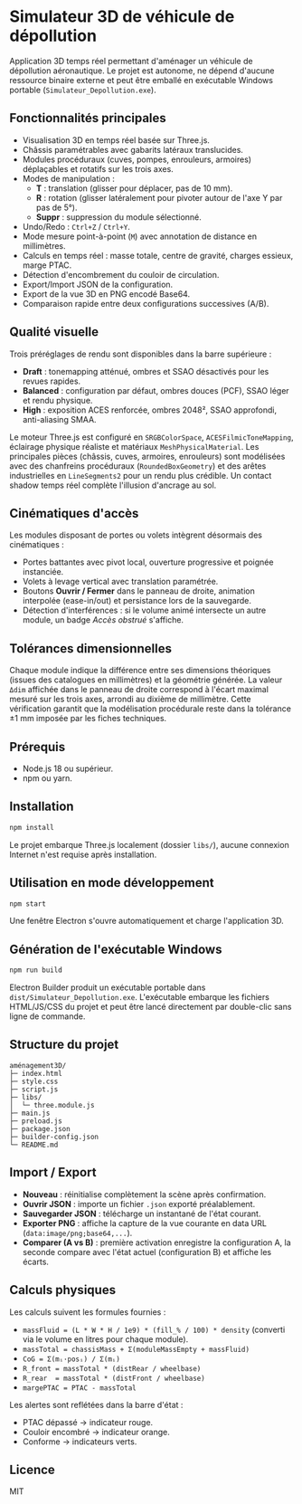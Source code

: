 # Simulateur 3D de véhicule de dépollution

Application 3D temps réel permettant d'aménager un véhicule de dépollution aéronautique. Le projet est autonome, ne dépend d'aucune ressource binaire externe et peut être emballé en exécutable Windows portable (`Simulateur_Depollution.exe`).

## Fonctionnalités principales

- Visualisation 3D en temps réel basée sur Three.js.
- Châssis paramétrables avec gabarits latéraux translucides.
- Modules procéduraux (cuves, pompes, enrouleurs, armoires) déplaçables et rotatifs sur les trois axes.
- Modes de manipulation :
  - **T** : translation (glisser pour déplacer, pas de 10 mm).
  - **R** : rotation (glisser latéralement pour pivoter autour de l'axe Y par pas de 5°).
  - **Suppr** : suppression du module sélectionné.
- Undo/Redo : `Ctrl+Z` / `Ctrl+Y`.
- Mode mesure point-à-point (`M`) avec annotation de distance en millimètres.
- Calculs en temps réel : masse totale, centre de gravité, charges essieux, marge PTAC.
- Détection d'encombrement du couloir de circulation.
- Export/Import JSON de la configuration.
- Export de la vue 3D en PNG encodé Base64.
- Comparaison rapide entre deux configurations successives (A/B).

## Qualité visuelle

Trois préréglages de rendu sont disponibles dans la barre supérieure :

- **Draft** : tonemapping atténué, ombres et SSAO désactivés pour les revues rapides.
- **Balanced** : configuration par défaut, ombres douces (PCF), SSAO léger et rendu physique.
- **High** : exposition ACES renforcée, ombres 2048², SSAO approfondi, anti-aliasing SMAA.

Le moteur Three.js est configuré en `SRGBColorSpace`, `ACESFilmicToneMapping`, éclairage physique réaliste et matériaux `MeshPhysicalMaterial`. Les principales pièces (châssis, cuves, armoires, enrouleurs) sont modélisées avec des chanfreins procéduraux (`RoundedBoxGeometry`) et des arêtes industrielles en `LineSegments2` pour un rendu plus crédible. Un contact shadow temps réel complète l'illusion d'ancrage au sol.

## Cinématiques d'accès

Les modules disposant de portes ou volets intègrent désormais des cinématiques :

- Portes battantes avec pivot local, ouverture progressive et poignée instanciée.
- Volets à levage vertical avec translation paramétrée.
- Boutons **Ouvrir / Fermer** dans le panneau de droite, animation interpolée (ease-in/out) et persistance lors de la sauvegarde.
- Détection d'interférences : si le volume animé intersecte un autre module, un badge *Accès obstrué* s'affiche.

## Tolérances dimensionnelles

Chaque module indique la différence entre ses dimensions théoriques (issues des catalogues en millimètres) et la géométrie générée. La valeur `Δdim` affichée dans le panneau de droite correspond à l'écart maximal mesuré sur les trois axes, arrondi au dixième de millimètre. Cette vérification garantit que la modélisation procédurale reste dans la tolérance ±1 mm imposée par les fiches techniques.

## Prérequis

- Node.js 18 ou supérieur.
- npm ou yarn.

## Installation

```bash
npm install
```

Le projet embarque Three.js localement (dossier `libs/`), aucune connexion Internet n'est requise après installation.

## Utilisation en mode développement

```bash
npm start
```

Une fenêtre Electron s'ouvre automatiquement et charge l'application 3D.

## Génération de l'exécutable Windows

```bash
npm run build
```

Electron Builder produit un exécutable portable dans `dist/Simulateur_Depollution.exe`. L'exécutable embarque les fichiers HTML/JS/CSS du projet et peut être lancé directement par double-clic sans ligne de commande.

## Structure du projet

```
aménagement3D/
├─ index.html
├─ style.css
├─ script.js
├─ libs/
│  └─ three.module.js
├─ main.js
├─ preload.js
├─ package.json
├─ builder-config.json
└─ README.md
```

## Import / Export

- **Nouveau** : réinitialise complètement la scène après confirmation.
- **Ouvrir JSON** : importe un fichier `.json` exporté préalablement.
- **Sauvegarder JSON** : télécharge un instantané de l'état courant.
- **Exporter PNG** : affiche la capture de la vue courante en data URL (`data:image/png;base64,...`).
- **Comparer (A vs B)** : première activation enregistre la configuration A, la seconde compare avec l'état actuel (configuration B) et affiche les écarts.

## Calculs physiques

Les calculs suivent les formules fournies :

- `massFluid = (L * W * H / 1e9) * (fill_% / 100) * density` (converti via le volume en litres pour chaque module).
- `massTotal = chassisMass + Σ(moduleMassEmpty + massFluid)`
- `CoG = Σ(mᵢ·posᵢ) / Σ(mᵢ)`
- `R_front = massTotal * (distRear / wheelbase)`
- `R_rear  = massTotal * (distFront / wheelbase)`
- `margePTAC = PTAC - massTotal`

Les alertes sont reflétées dans la barre d'état :

- PTAC dépassé → indicateur rouge.
- Couloir encombré → indicateur orange.
- Conforme → indicateurs verts.

## Licence

MIT
